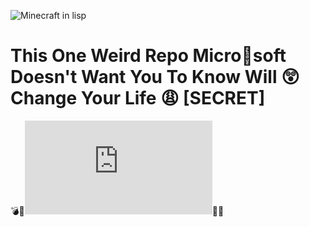 ![Minecraft in lisp](https://user-images.githubusercontent.com/14166099/47961916-ccb74a80-dfe1-11e8-8bf1-a2d599a0234e.png)

# This One Weird Repo Micro:shit:soft Doesn't Want You To Know Will :astonished:Change Your Life :weary: [SECRET]
:bomb::meat_on_bone:![(ﾉ◕ヮ◕)ﾉ](https://github.com/terminal625/common-lisp-game-engine/blob/master/DONTREADME.md):gem::pill:

